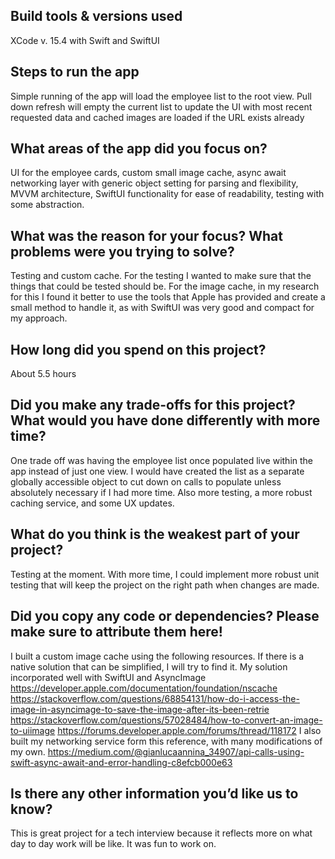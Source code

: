 ## Build tools & versions used
XCode v. 15.4 with Swift and SwiftUI

## Steps to run the app
Simple running of the app will load the employee list to the root view. Pull down refresh will empty the current list to update the UI with most recent requested data and cached images are loaded if the URL exists already

## What areas of the app did you focus on?
UI for the employee cards, custom small image cache, async await networking layer with generic object setting for parsing and flexibility, MVVM architecture, SwiftUI functionality for ease of readability, testing with some abstraction. 

## What was the reason for your focus? What problems were you trying to solve?
Testing and custom cache. For the testing I wanted to make sure that the things that could be tested should be. For the image cache, in my research for this I found it better to use the tools that Apple has provided and create a small method to handle it, as with SwiftUI was very good and compact for my approach.

## How long did you spend on this project?
About 5.5 hours

## Did you make any trade-offs for this project? What would you have done differently with more time?
One trade off was having the employee list once populated live within the app instead of just one view. I would have created the list as a separate globally accessible object to cut down on calls to populate unless absolutely necessary if I had more time. Also more testing, a more robust caching service, and some UX updates. 

## What do you think is the weakest part of your project?
Testing at the moment. With more time, I could implement more robust unit testing that will keep the project on the right path when changes are made.

## Did you copy any code or dependencies? Please make sure to attribute them here!
I built a custom image cache using the following resources. If there is a native solution that can be simplified, I will try to find it. My solution incorporated well with SwiftUI and AsyncImage
https://developer.apple.com/documentation/foundation/nscache
https://stackoverflow.com/questions/68854131/how-do-i-access-the-image-in-asyncimage-to-save-the-image-after-its-been-retrie
https://stackoverflow.com/questions/57028484/how-to-convert-an-image-to-uiimage
https://forums.developer.apple.com/forums/thread/118172
I also built my networking service form this reference, with many modifications of my own.
https://medium.com/@gianlucaannina_34907/api-calls-using-swift-async-await-and-error-handling-c8efcb000e63

## Is there any other information you’d like us to know?
This is great project for a tech interview because it reflects more on what day to day work will be like. It was fun to work on.



